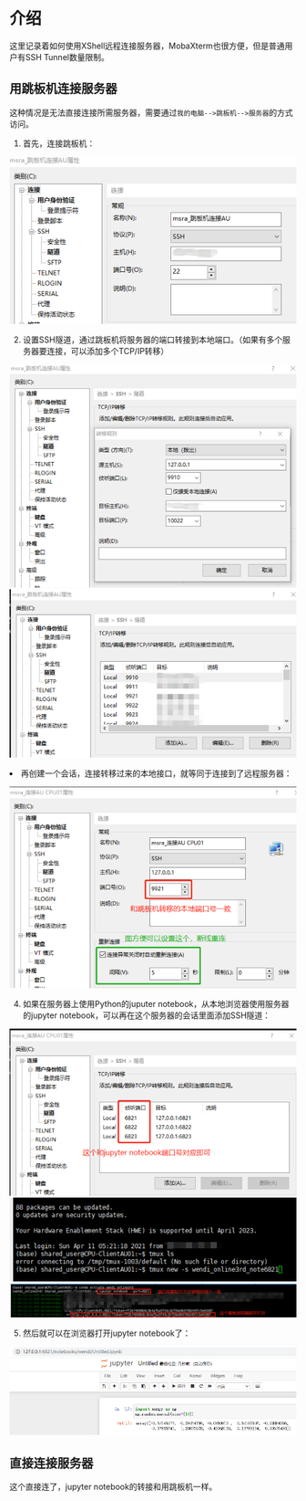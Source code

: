 # 介绍
这里记录着如何使用XShell远程连接服务器，MobaXterm也很方便，但是普通用户有SSH Tunnel数量限制。

## 用跳板机连接服务器
这种情况是无法直接连接所需服务器，需要通过`我的电脑-->跳板机-->服务器`的方式访问。

1. 首先，连接跳板机：
<p align="center">
  <img src=./imgs/01.png />
</p>

2. 设置SSH隧道，通过跳板机将服务器的端口转接到本地端口。（如果有多个服务器要连接，可以添加多个TCP/IP转移）
<p align="center">
  <img src=./imgs/02.png />
  <img src=./imgs/03.png />
</p

3. 再创建一个会话，连接转移过来的本地接口，就等同于连接到了远程服务器：
<p align="center">
  <img src=./imgs/04.png />
</p>

4. 如果在服务器上使用Python的juputer notebook，从本地浏览器使用服务器的jupyter notebook，可以再在这个服务器的会话里面添加SSH隧道：
<p align="center">
  <img src=./imgs/05.png />
  <img src=./imgs/06.png />
  <img src=./imgs/07.png />
</p>

5. 然后就可以在浏览器打开jupyter notebook了：
<p align="center">
  <img src=./imgs/08.png />
</p>

## 直接连接服务器
这个直接连了，jupyter notebook的转接和用跳板机一样。